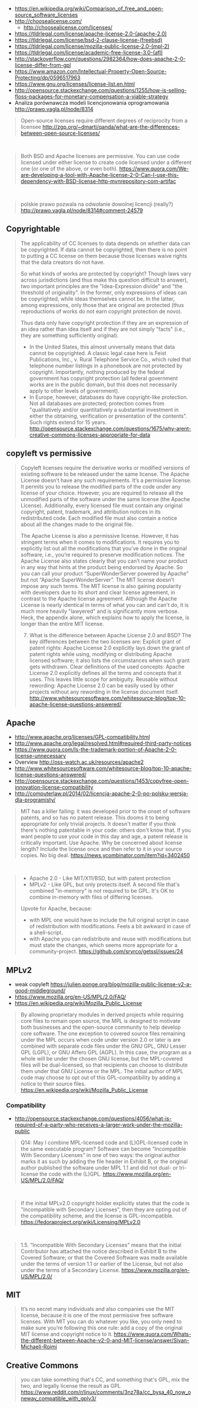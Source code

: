 - https://en.wikipedia.org/wiki/Comparison_of_free_and_open-source_software_licenses
- http://choosealicense.com/
  - http://choosealicense.com/licenses/
- https://tldrlegal.com/license/apache-license-2.0-(apache-2.0)
- https://tldrlegal.com/license/bsd-2-clause-license-(freebsd)
- https://tldrlegal.com/license/mozilla-public-license-2.0-(mpl-2)
- https://tldrlegal.com/license/academic-free-license-3.0-(afl)
- http://stackoverflow.com/questions/2982364/how-does-apache-2-0-license-differ-from-gpl
- https://www.amazon.com/Intellectual-Property-Open-Source-Protecting/dp/0596517963
- https://www.gnu.org/licenses/license-list.en.html
- http://opensource.stackexchange.com/questions/1255/how-is-selling-floss-packages-for-monetary-compensation-a-viable-strategy
- Analiza porównawcza modeli licencjonowania oprogramowania http://prawo.vagla.pl/node/8314

> Open-source licenses require different degrees of reciprocity from a licensee
> http://zgp.org/~dmarti/qanda/what-are-the-differences-between-open-source-licenses/

<br>

> Both BSD and Apache licenses are permissive. You can use code licensed under either license to create code licensed under a different one (or one of the above, or even both).
> https://www.quora.com/We-are-developing-a-tool-with-Apache-license-2-0-Can-I-use-this-dependency-with-BSD-license-http-mvnrepository-com-artifac

<br>

> polskie prawo pozwala na odwołanie dowolnej licencji (really?)
> http://prawo.vagla.pl/node/8314#comment-24579

## Copyrightable

> The applicability of CC licenses to data depends on whether data can be copyrighted. If data cannot be copyrighted, then there is no point to putting a CC license on them because those licenses waive rights that the data creators do not have.
>
> So what kinds of works are protected by copyright? Though laws vary across jurisdictions (and thus make this question difficult to answer), two important principles are the "Idea-Expression divide" and "the threshold of originality". In the former, only expressions of ideas can be copyrighted, while ideas themselves cannot be. In the latter, among expressions, only those that are original are protected (thus reproductions of works do not earn copyright protection de novo).
>
> Thus data only have copyright protection if they are an expression of an idea rather than idea itself and if they are not simply "facts" (i.e., they are something sufficiently original).
>
> - In the United States, this almost universally means that data cannot be copyrighted. A classic legal case here is Feist Publications, Inc., v. Rural Telephone Service Co., which ruled that telephone number listings in a phonebook are not protected by copyright. Importantly, nothing produced by the federal government has copyright protection (all federal government works are in the public domain, but this does not necessarily apply to other levels of government).
> - In Europe, however, databases do have copyright-like protection. Not all databases are protected; protection comes from "qualitatively and/or quantitatively a substantial investment in either the obtaining, verification or presentation of the contents". Such rights extend for 15 years.
> http://opensource.stackexchange.com/questions/1675/why-arent-creative-commons-licenses-appropriate-for-data

## copyleft vs permissive

> Copyleft licenses require the derivative works or modified versions of existing software to be released under the same license.
> The Apache License doesn’t have any such requirements. It’s a permissive license.
> It permits you to release the modified parts of the code under any license of your choice.
> However, you are required to release all the unmodified parts of the software under the same license (the Apache License).
> Additionally, every licensed file must contain any original copyright, patent, trademark, and attribution notices in its redistributed code. Each modified file must also contain a notice about all the changes made to the original file.
>
> The Apache License is also a permissive license. However, it has stringent terms when it comes to modifications. It requires you to explicitly list out all the modifications that you’ve done in the original software, i.e., you’re required to preserve modification notices. The Apache License also states clearly that you can’t name your product in any way that hints at the product being endorsed by Apache. So you can call your product “SuperWonderServer powered by Apache” but not “Apache SuperWonderServer”. The MIT license doesn’t impose any such terms.
The MIT license is also gaining popularity with developers due to its short and clear license agreement, in contrast to the Apache license agreement. Although the Apache License is nearly identical in terms of what you can and can't do, it is much more heavily "lawyered" and is significantly more verbose. Heck, the appendix alone, which explains how to apply the license, is longer than the entire MIT license.
>
> 7. What is the difference between Apache License 2.0 and BSD?
> The key differences between the two licenses are:
Explicit grant of patent rights: Apache License 2.0 explicitly lays down the grant of patent rights while using, modifying or distributing Apache licensed software; it also lists the circumstances when such grant gets withdrawn.
Clear definitions of the used concepts: Apache License 2.0 explicitly defines all the terms and concepts that it uses. This leaves little scope for ambiguity.
Reusable without rewording: Apache License 2.0 can be easily used by other projects without any rewording in the license document itself.
> http://www.whitesourcesoftware.com/whitesource-blog/top-10-apache-license-questions-answered/

## Apache

- http://www.apache.org/licenses/GPL-compatibility.html
- http://www.apache.org/legal/resolved.html#required-third-party-notices
- https://www.quora.com/Is-the-trademark-portion-of-Apache-2-0-license-unnecessary
- Overview http://oss-watch.ac.uk/resources/apache2
- http://www.whitesourcesoftware.com/whitesource-blog/top-10-apache-license-questions-answered/
- http://opensource.stackexchange.com/questions/1453/copyfree-open-innovation-license-compatibility
- http://computerlaw.pl/2014/02/licencja-apache-2-0-po-polsku-wersja-dla-programisty/

> MIT has a killer failing: it was developed prior to the onset of software patents, and so has no patent release. This dooms it to being appropriate for only trivial projects. It doesn't matter if you think there's nothing patentable in your code: others don't know that. If you want people to use your code in this day and age, a patent release is critically important.
Use Apache. Why be concerned about license length? Include the license once and then refer to it in your source copies. No big deal.
> https://news.ycombinator.com/item?id=3402450

<br>

> - Apache 2.0 - Like MIT/X11/BSD, but with patent protection
> - MPLv2 - Like GPL, but only protects itself. A second file that's combined "in-memory" is not required to be GPL. It's OK to combine in-memory with files of differing licenses.
>
> Upvote for Apache, because:
> - with MPL one would have to include the full original script in case of redistribution with modifications. Feels a bit awkward in case of a shell-script.
> - with Apache you can redistribute and reuse with modifications but must state  the changes, which seems more  appropriate for a community-project.
> https://github.com/srvrco/getssl/issues/24

## MPLv2

- weak copyleft https://julien.ponge.org/blog/mozilla-public-license-v2-a-good-middleground/
- https://www.mozilla.org/en-US/MPL/2.0/FAQ/
- https://en.wikipedia.org/wiki/Mozilla_Public_License

> By allowing proprietary modules in derived projects while requiring core files to remain open source, the MPL is designed to motivate both businesses and the open-source community to help develop core software.
> The one exception to covered source files remaining under the MPL occurs when code under version 2.0 or later is are combined with separate code files under the GNU GPL, GNU Lesser GPL (LGPL), or GNU Affero GPL (AGPL). In this case, the program as a whole will be under the chosen GNU license, but the MPL-covered files will be dual-licensed, so that recipients can choose to distribute them under that GNU License or the MPL. The initial author of MPL code may choose to opt out of this GPL-compatibility by adding a notice to their source files.
> https://en.wikipedia.org/wiki/Mozilla_Public_License

### Compatibility

- http://opensource.stackexchange.com/questions/4056/what-is-required-of-a-party-who-receives-a-larger-work-under-the-mozilla-public

> Q14: May I combine MPL-licensed code and (L)GPL-licensed code in the same executable program?
> Software can become “Incompatible With Secondary Licenses” in one of two ways: the original author marks it as such by adding the file header in Exhibit B, or the original author published the software under MPL 1.1 and did not dual- or tri-license the code with the (L)GPL.
> https://www.mozilla.org/en-US/MPL/2.0/FAQ/

<br>

> If the initial MPLv2.0 copyright holder explicitly states that the code is "Incompatible with Secondary Licenses", then they are opting out of the compatibility scheme, and the license is GPL-incompatible.
> https://fedoraproject.org/wiki/Licensing/MPLv2.0

<br>

> 1.5. “Incompatible With Secondary Licenses”
> means
> that the initial Contributor has attached the notice described in Exhibit B to the Covered Software; or
> that the Covered Software was made available under the terms of version 1.1 or earlier of the License, but not also under the terms of a Secondary License.
> https://www.mozilla.org/en-US/MPL/2.0/

## MIT

> It’s no secret many individuals and also companies use the MIT license, because it is one of the most permissive free software licenses. With MIT you can do whatever you like, you only need to make sure you’re following this one rule: add a copy of the original MIT license and copyright notice to it.
> https://www.quora.com/Whats-the-different-between-Apache-v2-0-and-MIT-license/answer/Sivan-Michaeli-Roimi

## Creative Commons

> you can take something that's CC, and something that's GPL, mix the two, and legally license the result as GPL
> https://www.reddit.com/r/linux/comments/3nz78a/cc_bysa_40_now_oneway_compatible_with_gplv3/
